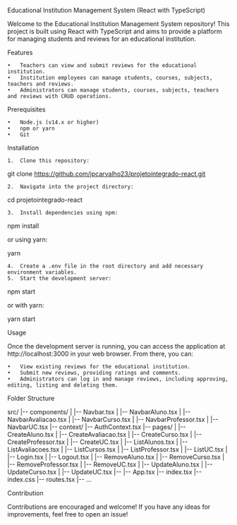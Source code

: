 Educational Institution Management System (React with TypeScript)

Welcome to the Educational Institution Management System repository! This project is built using React with TypeScript and aims to provide a platform for managing students and reviews for an educational institution.

Features

	•	Teachers can view and submit reviews for the educational institution.
	•	Institution employees can manage students, courses, subjects, teachers and reviews.
	•	Administrators can manage students, courses, subjects, teachers and reviews with CRUD operations.

Prerequisites

	•	Node.js (v14.x or higher)
	•	npm or yarn
	•	Git

Installation

	1.	Clone this repository:

git clone https://github.com/jpcarvalho23/projetointegrado-react.git

	2.	Navigate into the project directory:

cd projetointegrado-react

	3.	Install dependencies using npm:

npm install

or using yarn:

yarn

	4.	Create a .env file in the root directory and add necessary environment variables.
	5.	Start the development server:

npm start

or with yarn:

yarn start

Usage

Once the development server is running, you can access the application at http://localhost:3000 in your web browser. From there, you can:

	•	View existing reviews for the educational institution.
	•	Submit new reviews, providing ratings and comments.
	•	Administrators can log in and manage reviews, including approving, editing, listing and deleting them.

Folder Structure

src/
|-- components/
|   |-- Navbar.tsx
|   |-- NavbarAluno.tsx
|   |-- NavbarAvaliacao.tsx
|   |-- NavbarCurso.tsx
|   |-- NavbarProfessor.tsx
|   |-- NavbarUC.tsx
|-- context/
    |-- AuthContext.tsx
|-- pages/
|   |-- CreateAluno.tsx
|   |-- CreateAvaliacao.tsx
|   |-- CreateCurso.tsx
|   |-- CreateProfessor.tsx
|   |-- CreateUC.tsx
|   |-- ListAlunos.tsx
|   |-- ListAvaliacoes.tsx
|   |-- ListCursos.tsx
|   |-- ListProfessor.tsx
|   |-- ListUC.tsx
|   |-- Login.tsx
|   |-- Logout.tsx
|   |-- RemoveAluno.tsx
|   |-- RemoveCurso.tsx
|   |-- RemoveProfessor.tsx
|   |-- RemoveUC.tsx
|   |-- UpdateAluno.tsx
|   |-- UpdateCurso.tsx
|   |-- UpdateUC.tsx
|-- 
|-- App.tsx
|-- index.tsx
|-- index.css
|-- routes.tsx
|-- ...

Contribution

Contributions are encouraged and welcome! If you have any ideas for improvements, feel free to open an issue!
